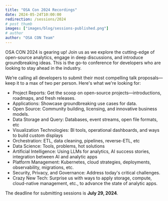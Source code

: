 ```yaml
---
title: "OSA Con 2024 Recordings"
date: 2024-05-24T10:00:00
redirection: /sessions/2024
# post thumb
images: ["images/blog/sessions-published.png"]
# author
author: "OSA CON Team"
---
```


OSA CON 2024 is gearing up! Join us as we explore the cutting-edge of open-source analytics, engage in deep discussions, and introduce groundbreaking ideas. This is the go-to conference for developers who are looking to stay ahead in the industry.

We’re calling all developers to submit their most compelling talk proposals—keep it to a max of two per person. Here's what we're looking for:

* Project Reports: Get the scoop on open-source projects—introductions, roadmaps, and fresh releases.
* Applications: Showcase groundbreaking use cases for data.
* Open Source: Community building, licensing, and innovative business models.
* Data Storage and Query: Databases, event streams, open file formats, etc
* Visualization Technologies: BI tools, operational dashboards, and ways to build custom displays
* Orchestration: ETL, data cleaning, pipelines, reverse-ETL, etc
* Data Science: Tools, problems, hot solutions 
* Artificial Intelligence: Using LLMs for analytics, AI success stories, integration between AI and analytic apps
* Platform Management: Kubernetes, cloud strategies, deployments, observability, migrations, etc.
* Security, Privacy, and Governance: Address today's critical challenges.
* Crazy New Tech: Surprise us with ways to apply storage, compute, cloud-native management, etc., to advance the state of analytic apps. 

The deadline for submitting sessions is **July 29, 2024**.